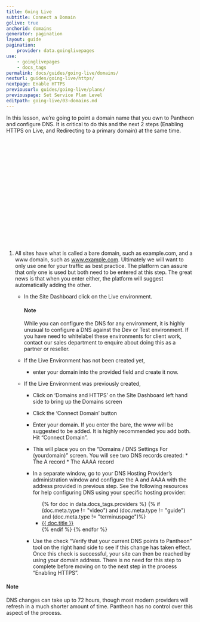 ```yaml
---
title: Going Live
subtitle: Connect a Domain
golive: true
anchorid: domains
generator: pagination
layout: guide
pagination:
    provider: data.goinglivepages
use:
    - goinglivepages
    - docs_tags
permalink: docs/guides/going-live/domains/
nexturl: guides/going-live/https/
nextpage: Enable HTTPS
previousurl: guides/going-live/plans/
previouspage: Set Service Plan Level
editpath: going-live/03-domains.md
---
```

In this lesson, we’re going to point a domain name that you own to Pantheon and configure DNS. It is critical to do this and the next 2 steps (Enabling HTTPS on Live, and Redirecting to a primary domain) at the same time.

<div class="panel panel-video panel-guide">
  <script src="//fast.wistia.com/embed/medias/h840dbemsi.jsonp" async></script><script src="//fast.wistia.com/assets/external/E-v1.js" async></script><div class="wistia_responsive_padding" style="padding:56.25% 0 0 0;position:relative;"><div class="wistia_responsive_wrapper" style="height:100%;left:0;position:absolute;top:0;width:100%;"><div class="wistia_embed wistia_async_h840dbemsi videoFoam=true" style="height:100%;width:100%">&nbsp;</div></div></div>
</div>

1. All sites have what is called a bare domain, such as example.com, and a www domain, such as www.example.com.  Ultimately we will want to only use one for your traffic as best practice.  The platform can assure that only one is used but both need to be entered at this step.  The great news is that when you enter either, the platform will suggest automatically adding the other.

    *  In the Site Dashboard click on the Live environment.  

        <div class="alert alert-info">
        <h4 class="alert">Note</h4>
        <p markdown="1">While you can configure the DNS for any environment, it is highly unusual to configure a DNS against the Dev or Test environment.  If you have need to whitelabel these environments for client work, contact our sales department to enquire about doing this as a partner or reseller.</p></div>

    * If the Live Environment has not been created yet,

        * enter your domain into the provided field and create it now.

    * If the Live Environment was previously created,

        * Click on ‘Domains and HTTPS’ on the SIte Dashboard left hand side to bring up the Domains screen
        * Click the ‘Connect Domain’ button
        * Enter your domain.  If you enter the bare, the www will be suggested to be added.  It is highly recommended you add both. Hit “Connect Domain”.
        * This will place you on the “Domains / DNS Settings For (yourdomain)” screen.  You will see two DNS records created:
              * The A record
              * The AAAA record
        * In a separate window, go to your DNS Hosting Provider’s administration window and configure the A and AAAA with the address provided in previous step. See the following resources for help configuring DNS using your specific hosting provider:

            <ul class="top-docs top-docs-2col">
              {% for doc in data.docs_tags.providers %}
                {% if (doc.meta.type != "video") and (doc.meta.type != "guide") and (doc.meta.type != "terminuspage")%}
                  <li><a href="{{ doc.url }}">{{ doc.title }}</a></li>
                {% endif %}
              {% endfor %}
            </ul>

        * Use the check “Verify that your current DNS points to Pantheon” tool on the right hand side to see if this change has taken effect. Once this check is successful, your site can then be reached by using your domain address.  There is no need for this step to complete before moving on to the next step in the process “Enabling HTTPS”.

<div class="alert alert-info">
<h4 class="info">Note</h4>
<p markdown="1">DNS changes can take up to 72 hours, though most modern providers will refresh in a much shorter amount of time. Pantheon has no control over this aspect of the process.</p>
</div>
